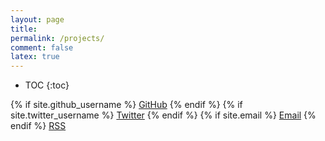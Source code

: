 ```yaml
---
layout: page
title:
permalink: /projects/
comment: false
latex: true
---
```

* TOC
{:toc}

<div class="contact">
  {% if site.github_username %}
    <a href="https://github.com/{{ site.github_username }}">GitHub</a>
  {% endif %}
  {% if site.twitter_username %}
    <a href="https://twitter.com/{{ site.twitter_username }}">Twitter</a>
  {% endif %}
  {% if site.email %}
    <a href="mailto:{{ site.email }}">Email</a>
  {% endif %}
  <a href="{{ "/feed.xml" | relative_url }}">RSS</a>
</div>

<!-- 여기에 JS가 내용을 주입할 타겟 -->
<div id="projects-app"></div>

<script>
const projects = [
  { state: "🟢", status: "Active", name: "Relative Strength Screener", start: 2023, desc: "KOSPI/KOSDAQ/NASDAQ relative strength scores" },
  { state: "🟢", status: "Active", name: "Short Momentum Nasdaq Screener", start: 2024, desc: "Momentum strategy applied to Nasdaq shorts" },
  { state: "🟡", status: "Passive", name: "Spitfire Systematic Trading", start: 2025, desc: "live execution of systematic trading strategies in BTC/ETH market" },
  { state: "🟡", status: "Passive", name: "Trading asset management dashboard", start: 2025, desc: "dashboard for performance analytics: win rate, risk-reward ratio, trade frequency, and rule adherence tracking" },
  { state: "🔴", status: "Shutdown", name: "Bitcoin Whale Transaction Detect", start: 2022, desc: "Tracked on-chain whale transactions for signal generation" }
];

function renderSummary(list) {
  const total = list.length;
  const active = list.filter(p => p.status === "Active").length;
  const passive = list.filter(p => p.status === "Passive").length;
  const shutdown = list.filter(p => p.status === "Shutdown").length;
  return `
    <section class="max-w-prose mx-auto prose p-6">
      <h1>Projects</h1>
      <p>A running list of projects I've built.</p>
      <p><span class="font-bold">Total Projects:</span> ${total}</p>
      <ul>
        <li>🟢 <b>Active:</b> ${active}</li>
        <li>🟡 <b>Passive:</b> ${passive}</li>
        <li>🔴 <b>Shutdown:</b> ${shutdown}</li>
      </ul>
    </section>
  `;
}

function renderTable(title, list) {
  if (!list.length) return "";
  return `
    <section class="max-w-3xl mx-auto prose p-6">
      <h2>${title}</h2>
      <table>
        <thead>
          <tr><th>State</th><th>Name</th><th>Start</th><th>Description</th></tr>
        </thead>
        <tbody>
          ${list.map(p => `
            <tr>
              <td>${p.state}</td>
              <td class="px-2">${p.name}</td>
              <td>${p.start}</td>
              <td>${p.desc}</td>
            </tr>
          `).join("")}
        </tbody>
      </table>
    </section>
  `;
}

document.getElementById("projects-app").innerHTML = `
  ${renderSummary(projects)}
  ${renderTable("All Projects", projects)}
  ${renderTable("Active Projects", projects.filter(p => p.status === "Active"))}
  ${renderTable("Passive Projects", projects.filter(p => p.status === "Passive"))}
  ${renderTable("Shutdown Projects", projects.filter(p => p.status === "Shutdown"))}
`;
</script>
